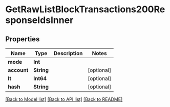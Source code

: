 # GetRawListBlockTransactions200ResponseIdsInner

## Properties
Name | Type | Description | Notes
------------ | ------------- | ------------- | -------------
**mode** | **Int** |  | 
**account** | **String** |  | [optional] 
**lt** | **Int64** |  | [optional] 
**hash** | **String** |  | [optional] 

[[Back to Model list]](../README.md#documentation-for-models) [[Back to API list]](../README.md#documentation-for-api-endpoints) [[Back to README]](../README.md)


